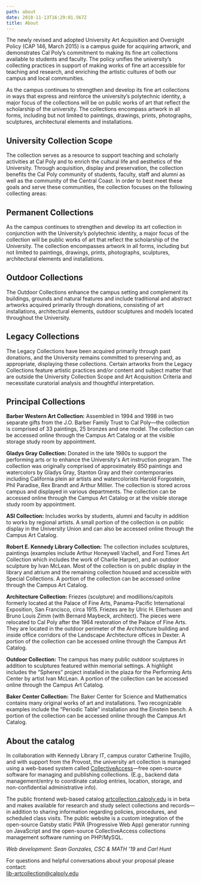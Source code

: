 ```yaml
---
path: about
date: 2018-11-13T16:29:01.567Z
title: About
---
```

The newly revised and adopted University Art Acquisition and Oversight Policy (CAP 146, March 2015) is a campus guide for acquiring artwork, and demonstrates Cal Poly’s commitment to making its fine art collections available to students and faculty. The policy unifies the university’s collecting practices in support of making works of fine art accessible for teaching and research, and enriching the artistic cultures of both our campus and local communities.

As the campus continues to strengthen and develop its fine art collections in ways that express and reinforce the university’s polytechnic identity, a major focus of the collections will be on public works of art that reflect the scholarship of the university. The collections encompass artwork in all forms, including but not limited to paintings, drawings, prints, photographs, sculptures, architectural elements and installations.

## University Collection Scope

The collection serves as a resource to support teaching and scholarly activities at Cal Poly and to enrich the cultural life and aesthetics of the University. Through acquisition, display and preservation, the collection benefits the Cal Poly community of students, faculty, staff and alumni as well as the community of the Central Coast. In order to best meet these goals and serve these communities, the collection focuses on the following collecting areas:

## Permanent Collections

As the campus continues to strengthen and develop its art collection in conjunction with the University’s polytechnic identity, a major focus of the collection will be public works of art that reflect the scholarship of the University. The collection encompasses artwork in all forms, including but not limited to paintings, drawings, prints, photographs, sculptures, architectural elements and installations.

## Outdoor Collections

The Outdoor Collections enhance the campus setting and complement its buildings, grounds and natural features and include traditional and abstract artworks acquired primarily through donations, consisting of art installations, architectural elements, outdoor sculptures and models located throughout the University.

## Legacy Collections

The Legacy Collections have been acquired primarily through past donations, and the University remains committed to preserving and, as appropriate, displaying these collections. Certain artworks from the Legacy Collections feature artistic practices and/or content and subject matter that are outside the University Collection Scope and Art Acquisition Criteria and necessitate curatorial analysis and thoughtful interpretation.

## Principal Collections

<b>Barber Western Art Collection:</b> Assembled in 1994 and 1998 in two separate gifts from the J.O. Barber Family Trust to Cal Poly—the collection is comprised of 33 paintings, 25 bronzes and one model. The collection can be accessed online through the Campus Art Catalog or at the visible storage study room by appointment.

<b>Gladys Gray Collection:</b> Donated in the late 1980s to support the performing arts or to enhance the University's Art instruction program. The collection was originally comprised of approximately 850 paintings and watercolors by Gladys Gray, Stanton Gray and their contemporaries including California plein air artists and watercolorists Harold Forgostein, Phil Paradise, Rex Brandt and Arthur Millier.  The collection is stored across campus and displayed in various departments. The collection can be accessed online through the Campus Art Catalog or at the visible storage study room by appointment.

<b>ASI Collection:</b> Includes works by students, alumni and faculty in addition to works by regional artists. A small portion of the collection is on public display in the University Union and can also be accessed online through the Campus Art Catalog.

<b>Robert E. Kennedy Library Collection:</b> The collection includes sculptures, paintings (examples include Arthur Honeywell Vachell, and Ford Times Art Collection which includes the work of Charlie Harper), and an outdoor sculpture by Ivan McLean. Most of the collection is on public display in the library and atrium and the remaining collection housed and accessible with Special Collections.  A portion of the collection can be accessed online through the Campus Art Catalog.

<b>Architecture Collection:</b> Friezes (sculpture) and modillions/capitols formerly located at the Palace of Fine Arts, Panama-Pacific International Exposition, San Francisco, circa 1915. Friezes are by Ulric H. Ellerhusen and Bruno Louis Zimm (with Bernard Maybeck, architect). The pieces were relocated to Cal Poly after the 1964 restoration of the Palace of Fine Arts. They are located in the outdoor perimeter of the Architecture building and inside office corridors of the Landscape Architecture offices in Dexter. A portion of the collection can be accessed online through the Campus Art Catalog.

<b>Outdoor Collection:</b> The campus has many public outdoor sculptures in addition to sculptures featured within memorial settings. A highlight includes the “Spheres” project installed in the plaza for the Performing Arts Center by artist Ivan McLean. A portion of the collection can be accessed online through the Campus Art Catalog.

<b>Baker Center Collection:</b> The Baker Center for Science and Mathematics contains many original works of art and installations. Two recognizable examples include the “Periodic Table” installation and the Einstein bench. A portion of the collection can be accessed online through the Campus Art Catalog.

## About the catalog

In collaboration with Kennedy Library IT, campus curator Catherine Trujillo, and with support from the Provost, the university art collection is managed using a web-based system called <a href='http://www.collectiveaccess.org/'>CollectiveAccess</a>—free open-source software for managing and publishing collections. (E.g., backend data management/entry to coordinate catalog entries, location, storage, and non-confidential administrative info).

The public frontend web-based catalog <a href='http://artcollection.calpoly.edu/'>artcollection.calpoly.edu</a>  is in beta and makes available for research and study select collections and records—in addition to sharing information regarding policies, procedures, and scheduled class visits. The public website is a custom integration of the open-source Gatsby static PWA (Progressive Web App) generator running on JavaScript and the open-source CollectiveAccess collections management software running on PHP/MySQL.

<i>Web development: Sean Gonzales, CSC & MATH '19</i> and <i> Carl Hunt</i> 

For questions and helpful conversations about your proposal please contact:
<br />
<a href='mailto:lib-artcollection@calpoly.edu'>lib-artcollection@calpoly.edu</a>
